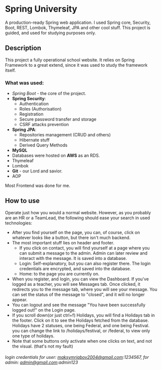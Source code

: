# Spring University
A production-ready Spring web application. I used Spring core, Security, Boot, REST, Lombok, Thymeleaf, JPA and other cool stuff.
This project is guided, and used for studying purposes only.
## Description 
This project a fully operational school website.  It relies on Spring Framework to a great extend, since it was used to study the framework itself. 
### What was used:

 - *Spring Boot* - the core of the project.
 -  **Spring Security**:
    - Authentication
    - Roles (Authorisation)
    - Registration
    - Secure password transfer and storage
    - CSRF attacks prevention
 - **Spring JPA**:
   - Repositories management (CRUD and others)
    - Hibernate stuff 
    - Derived Query Methods
- **MySQL**
- Databases were hosted on **AWS** as an RDS.
- Thymeleaf
- Lombok 
- **Git** - our Lord and savior.
- AOP

Most Frontend was done for me.
## How to use
Operate just how you would a normal website. However, as you probably are an HR or a TeamLead, the following should ease your search in used technologies:
- After you find yourself on the page, you can, of course, click on whatever looks like a button, but there isn't much backend.
- The most important stuff lies on header and footer.
  - If you click on contact, you will find yourself at a page where you can submit a message to the admin. Admin can later review and interact with the message. It is saved into a database.
  - Login: Self-explanatory, but you can also register there. The login credentials are encrypted, and saved into the database.
  - Home: to the page you are currently on.
- When you register, and login, you can view the Dashboard. If you've logged as a teacher, you will see Messages tab. Once clicked, it redirects you to the message tab, where you will see your message. You can set the status of the message to "closed", and it will no longer appear.
- You can logout and see the message "You have been successfully logged out!" on the Login page.
- If you scroll down(or just ctrl+f) Holidays, you will find a Holidays tab in the footer. Click on it to see the Holidays fetched from the database. Holidays have 2 statuses, one being Federal, and one being Festival. you can change the link to /holidays/festival, or /federal, to view only one type of holidays.
- Note that some buttons only activate when one clicks on text, and not the visual. (that's not my fault)
###### login credentials for user:  maksymriabov2004@gmail.com:1234567, for admin:  admin@gmail.com:admin123
